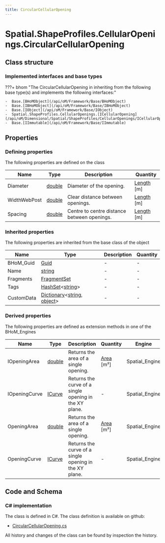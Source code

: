 ```yaml
---
title: CircularCellularOpening
---
```


# Spatial.ShapeProfiles.CellularOpenings.CircularCellularOpening



## Class structure

### Implemented interfaces and base types

???+ bhom "The CircularCellularOpening in inheriting from the following base type(s) and implements the following interfaces:"

    -  Base.[BHoMObject](/api/oM/Framework/Base/BHoMObject)
    -  Base.[IBHoMObject](/api/oM/Framework/Base/IBHoMObject)
    -  Base.[IObject](/api/oM/Framework/Base/IObject)
    -  Spatial.ShapeProfiles.CellularOpenings.[ICellularOpening](/api/oM/Dimensional/Spatial/ShapeProfiles/CellularOpenings/ICellularOpening)
    -  Base.[IImmutable](/api/oM/Framework/Base/IImmutable)


## Properties



### Defining properties

The following properties are defined on the class

| Name             | Type             | Description      | Quantity         |
|------------------|------------------|------------------|------------------|
| Diameter | [double](https://learn.microsoft.com/en-us/dotnet/api/System.Double?view=netstandard-2.0) | Diameter of the opening. | [Length](/api/oM/Dimensional/Quantities/Attributes/Length) [m] |
| WidthWebPost | [double](https://learn.microsoft.com/en-us/dotnet/api/System.Double?view=netstandard-2.0) | Clear distance between openings. | [Length](/api/oM/Dimensional/Quantities/Attributes/Length) [m] |
| Spacing | [double](https://learn.microsoft.com/en-us/dotnet/api/System.Double?view=netstandard-2.0) | Centre to centre distance between openings. | [Length](/api/oM/Dimensional/Quantities/Attributes/Length) [m] |


### Inherited properties
The following properties are inherited from the base class of the object

| Name             | Type             | Description      | Quantity         |
|------------------|------------------|------------------|------------------|
| BHoM_Guid | [Guid](https://learn.microsoft.com/en-us/dotnet/api/System.Guid?view=netstandard-2.0) | - | - |
| Name | [string](https://learn.microsoft.com/en-us/dotnet/api/System.String?view=netstandard-2.0) | - | - |
| Fragments | [FragmentSet](/api/oM/Framework/Base/FragmentSet) | - | - |
| Tags | [HashSet](https://learn.microsoft.com/en-us/dotnet/api/System.Collections.Generic.HashSet-1?view=netstandard-2.0)&lt;[string](https://learn.microsoft.com/en-us/dotnet/api/System.String?view=netstandard-2.0)&gt; | - | - |
| CustomData | [Dictionary](https://learn.microsoft.com/en-us/dotnet/api/System.Collections.Generic.Dictionary-2?view=netstandard-2.0)&lt;[string](https://learn.microsoft.com/en-us/dotnet/api/System.String?view=netstandard-2.0), [object](https://learn.microsoft.com/en-us/dotnet/api/System.Object?view=netstandard-2.0)&gt; | - | - |


### Derived properties

The following properties are defined as extension methods in one of the BHoM_Engines

| Name             | Type             | Description      | Quantity         | Engine           |
|------------------|------------------|------------------|------------------|------------------|
| IOpeningArea | [double](https://learn.microsoft.com/en-us/dotnet/api/System.Double?view=netstandard-2.0) | Returns the area of a single opening. | [Area](/api/oM/Dimensional/Quantities/Attributes/Area) [m²] | Spatial_Engine |
| IOpeningCurve | [ICurve](/api/oM/Dimensional/Geometry/ICurve) | Returns the curve of a single opening in the XY plane. | - | Spatial_Engine |
| OpeningArea | [double](https://learn.microsoft.com/en-us/dotnet/api/System.Double?view=netstandard-2.0) | Returns the area of a single opening. | [Area](/api/oM/Dimensional/Quantities/Attributes/Area) [m²] | Spatial_Engine |
| OpeningCurve | [ICurve](/api/oM/Dimensional/Geometry/ICurve) | Returns the curve of a single opening in the XY plane. | - | Spatial_Engine |


## Code and Schema

### C# implementation

The class is defined in C#. The class definition is available on github:

- [CircularCellularOpening.cs](https://github.com/BHoM/BHoM/blob/develop/Spatial_oM/ShapeProfiles\CellularOpenings\CircularCellularOpening.cs)

All history and changes of the class can be found by inspection the history.
